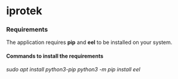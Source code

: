 # iprotek

### Requirements
The application requires ****pip**** and ****eel**** to be installed on your system.

#### Commands to install the requirements
_sudo apt install python3-pip_
_python3 -m pip install eel_
